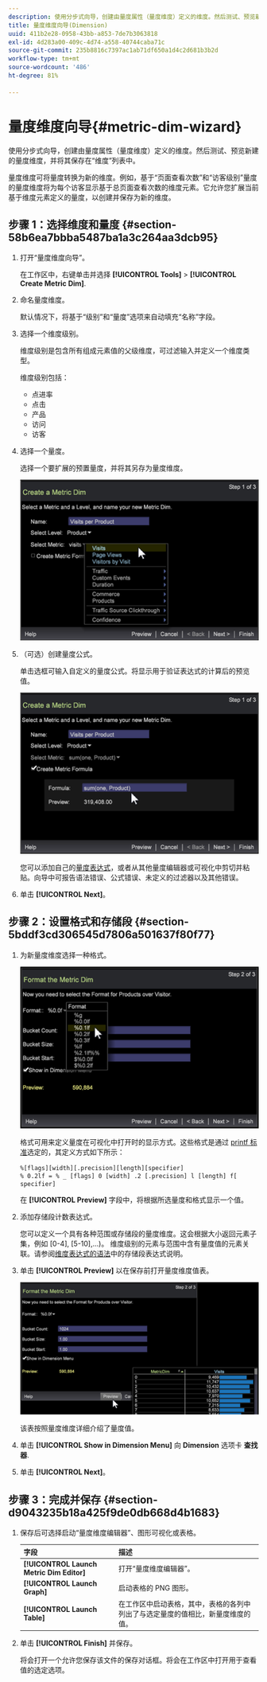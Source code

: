 ```yaml
---
description: 使用分步式向导，创建由量度属性（量度维度）定义的维度。然后测试、预览新建的量度维度，并将其保存在“维度”列表中。
title: 量度维度向导(Dimension)
uuid: 411b2e28-0958-43bb-a853-7de7b3063818
exl-id: 4d283a00-409c-4d74-a558-40744caba71c
source-git-commit: 235b8816c7397ac1ab71df650a1d4c2d681b3b2d
workflow-type: tm+mt
source-wordcount: '486'
ht-degree: 81%

---
```


# 量度维度向导{#metric-dim-wizard}

使用分步式向导，创建由量度属性（量度维度）定义的维度。然后测试、预览新建的量度维度，并将其保存在“维度”列表中。

量度维度可将量度转换为新的维度。例如，基于“页面查看次数”和“访客级别”量度的量度维度将为每个访客显示基于总页面查看次数的维度元素。它允许您扩展当前基于维度元素定义的量度，以创建并保存为新的维度。

## 步骤 1：选择维度和量度 {#section-58b6ea7bbba5487ba1a3c264aa3dcb95}

1. 打开“量度维度向导”。

   在工作区中，右键单击并选择 **[!UICONTROL Tools]** > **[!UICONTROL Create Metric Dim]**.

1. 命名量度维度。

   默认情况下，将基于“级别”和“量度”选项来自动填充“名称”字段。

1. 选择一个维度级别。

   维度级别是包含所有组成元素值的父级维度，可过滤输入并定义一个维度类型。

   维度级别包括：

   * 点进率
   * 点击
   * 产品
   * 访问
   * 访客

1. 选择一个量度。

   选择一个要扩展的预置量度，并将其另存为量度维度。

   ![](assets/6_4_workstation_metricdim_metric.png)

1. （可选）创建量度公式。

   单击选框可输入自定义的量度公式。将显示用于验证表达式的计算后的预览值。

   ![](assets/6_4_workstation_metricdim_create_metric.png)

   您可以添加自己的[量度表达式](https://experienceleague.adobe.com/docs/data-workbench/using/client/qry-lang-syntx/c-syntx-mtrc-exp.html)，或者从其他量度编辑器或可视化中剪切并粘贴。向导中可报告语法错误、公式错误、未定义的过滤器以及其他错误。

1. 单击 **[!UICONTROL Next]**。

## 步骤 2：设置格式和存储段 {#section-5bddf3cd306545d7806a501637f80f77}

1. 为新量度维度选择一种格式。

   ![](assets/6_4_workstation_metricdim_format_metric.png)

   格式可用来定义量度在可视化中打开时的显示方式。这些格式是通过 [printf 标准](https://www.cplusplus.com/reference/cstdio/printf/)选定的，其定义方式如下所示：

   ```
   %[flags][width][.precision][length][specifier]
   % 0.2lf = % _ [flags] 0 [width] .2 [.precision] l [length] f[ specifier]
   ```

   在 **[!UICONTROL Preview]** 字段中，将根据所选量度和格式显示一个值。

1. 添加存储段计数表达式。

   您可以定义一个具有各种范围或存储段的量度维度。这会根据大小返回元素子集，例如 [0-4], [5-10],...)。 维度级别的元素与范围中含有量度值的元素关联。请参阅[维度表达式的语法](https://experienceleague.adobe.com/docs/data-workbench/using/client/qry-lang-syntx/c-syntx-dim-exp.html)中的存储段表达式说明。

1. 单击 **[!UICONTROL Preview]** 以在保存前打开量度维度值表。

   ![](assets/6_4_workstation_metricdim_preview.png)

   该表按照量度维度详细介绍了量度值。

1. 单击 **[!UICONTROL Show in Dimension Menu]** 向 **Dimension** 选项卡 **查找器**.

1. 单击 **[!UICONTROL Next]**。

## 步骤 3：完成并保存 {#section-d9043235b18a425f9de0db668d4b1683}

1. 保存后可选择启动“量度维度编辑器”、图形可视化或表格。

   | 字段 | 描述 |
   |---|---|
   | **[!UICONTROL Launch Metric Dim Editor]** | 打开“量度维度编辑器”。 |
   | **[!UICONTROL Launch Graph]** | 启动表格的 PNG 图形。 |
   | **[!UICONTROL Launch Table]** | 在工作区中启动表格，其中，表格的各列中列出了与选定量度的值相比，新量度维度的值。 |

1. 单击 **[!UICONTROL Finish]** 并保存。

   将会打开一个允许您保存该文件的保存对话框。将会在工作区中打开用于查看值的选定选项。
